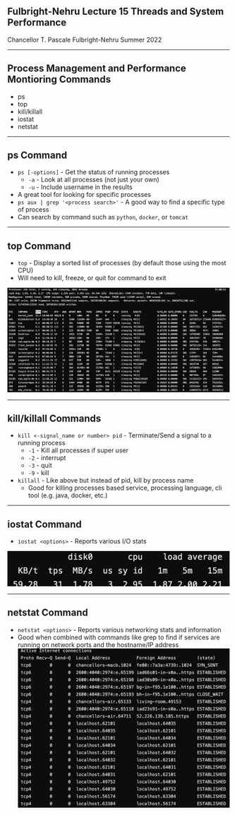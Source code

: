 ## Fulbright-Nehru Lecture 15 Threads and System Performance

Chancellor T. Pascale
Fulbright-Nehru
Summer 2022

-------------------------------
## Process Management and Performance Montioring Commands

- ps
- top
- kill/killall
- iostat
- netstat


-------------------------------
## ps Command

- `ps [-options]` - Get the status of running processes
    - `-a` - Look at all processes (not just your own)
    - `-u` - Include username in the results
- A great tool for looking for specific processes
- `ps aux | grep '<process search>'` - A good way to find a specific type of process
- Can search by command such as `python`, `docker`, or `tomcat`

-------------------------------
## top Command

- `top` - Display a sorted list of processes (by default those using the most CPU)
- Will need to kill, freeze, or quit for command to exit

![Top Command](./images/top_command.png)

-------------------------------
## kill/killall Commands

- `kill <-signal_name or number> pid` - Terminate/Send a signal to a running process
    - `-1` - Kill all processes if super user
    - `-2` - interrupt
    - `-3` - quit
    - `-9` - kill
- `killall` - Like above but instead of pid, kill by process name
    - Good for killing processes based service, processing language, cli tool (e.g. java, docker, etc.)

-------------------------------
## iostat Command

- `iostat <options>` - Reports various I/O stats

![Top Command](./images/iostat_command.png)

-------------------------------
## netstat Command

- `netstat <options>` - Reports various networking stats and information
- Good when combined with commands like grep to find if services are running on network ports and the hostname/IP address
![bg left contain](./images/netstat_command.png)
